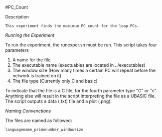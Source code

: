 #PC_Count

Description

	This experiment finds the maximum PC count for the loop PCs.

*Running the Experiment*

To run the experiment, the runexper.sh must be run. This script takes four parameters
   
   1. A name for the file
   2. The executable name (exectuables are located in ../executables)
   3. The window size (How many times a certain PC will repeat before the network is trained on it)
   4. The file type (Currently only C and basic)

To indicate that the file is a C file, for the fourth parameter type "C" or "c". Anything else will result in the
script interpreting the file as a UBASIC file. The script outputs a data (.txt) file and a plot (.png).

*Naming Convenctions*

The files are named as followed:

    languagename_primenumber_windowsize